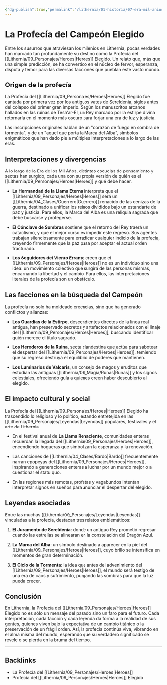 ```yaml
---
{"dg-publish":true,"permalink":"/lithernia/01-historia/07-era-mil-anios/la-profecia-del-campeon-elegido/","title":"La Profecía del Heroes Elegido","tags":["lithernia","profecia","lore"]}
---
```


# La Profecía del Campeón Elegido

Entre los susurros que atraviesan los milenios en Lithernia, pocas verdades han marcado tan profundamente su destino como la Profecía del [[Lithernia/09_Personajes/Heroes\|Heroes]] Elegido. Un relato que, más que una simple predicción, se ha convertido en el núcleo de fervor, esperanza, disputa y temor para las diversas facciones que pueblan este vasto mundo.

## Origen de la profecía

La Profecía del [[Lithernia/09_Personajes/Heroes\|Heroes]] Elegido fue cantada por primera vez por los antiguos vates de Sereldenia, siglos antes del colapso del primer gran imperio. Según los manuscritos arcanos hallados en las ruinas de Tesh’ar-El, un Rey marcado por la estirpe divina retornaría en el momento más oscuro para forjar una era de luz y justicia. 

Las inscripciones originales hablan de un "corazón de fuego en sombra de tormenta", y de un "aquel que porta la Marca del Alba", símbolos enigmáticos que han dado pie a múltiples interpretaciones a lo largo de las eras.

## Interpretaciones y divergencias

A lo largo de la Era de los Mil Años, distintas escuelas de pensamiento y sectas han surgido, cada una con su propia versión de quién es el [[Lithernia/09_Personajes/Heroes\|Heroes]] y qué debe hacer.

- **La Hermandad de la Llama Eterna** interpreta que el [[Lithernia/09_Personajes/Heroes\|Heroes]] será un [[Lithernia/04_Clases/Guerrero\|Guerrero]] renacido de las cenizas de la guerra, destinado a unificar los reinos divididos bajo un estandarte de paz y justicia. Para ellos, la Marca del Alba es una reliquia sagrada que debe buscarse y protegerse.
  
- **El Cónclave de Sombras** sostiene que el retorno del Rey traerá un cataclismo, y que el mejor curso es impedir este regreso. Sus agentes trabajan silenciosamente para erradicar cualquier indicio de la profecía, creyendo firmemente que la paz pasa por aceptar el actual orden fracturado.
  
- **Los Seguidores del Viento Errante** creen que el [[Lithernia/09_Personajes/Heroes\|Heroes]] no es un individuo sino una idea: un movimiento colectivo que surgirá de las personas mismas, encarnando la libertad y el cambio. Para ellos, las interpretaciones literales de la profecía son un obstáculo.

## Las facciones en la búsqueda del Campeón

La profecía no solo ha moldeado creencias, sino que ha generado conflictos y alianzas:

- **Los Guardias de la Estirpe**, descendientes directos de la línea real antigua, han preservado secretos y artefactos relacionados con el linaje del [[Lithernia/09_Personajes/Heroes\|Heroes]], buscando identificar quién merece el título sagrado.
  
- **Los Herederos de la Ruina**, secta clandestina que actúa para sabotear el despertar del [[Lithernia/09_Personajes/Heroes\|Heroes]], temiendo que su regreso destruya el equilibrio de poderes que mantienen.
  
- **Los Luminarios de Valcaris**, un consejo de magos y eruditos que estudian las antiguas [[Lithernia/06_Magia/Runas\|Runas]] y los signos celestiales, ofreciendo guía a quienes creen haber descubierto al elegido.

## El impacto cultural y social

La Profecía del [[Lithernia/09_Personajes/Heroes\|Heroes]] Elegido ha trascendido lo religioso y lo político, estando entretejida en las [[Lithernia/09_Personajes/Leyendas\|Leyendas]] populares, festivales y el arte de Lithernia.

- En el festival anual de **La Llama Renaciente**, comunidades enteras recuerdan la llegada del [[Lithernia/09_Personajes/Heroes\|Heroes]], encendiendo hogueras que simbolizan la esperanza y la renovación.
  
- Las canciones de [[Lithernia/04_Clases/Bardo\|Bardo]] frecuentemente narran epopeyas del [[Lithernia/09_Personajes/Heroes\|Heroes]], inspirando a generaciones enteras a luchar por un mundo mejor o a cuestionar el statu quo.

- En las regiones más remotas, profetas y vagabundos intentan interpretar signos en sueños para anunciar el despertar del elegido.

## Leyendas asociadas

Entre las muchas [[Lithernia/09_Personajes/Leyendas\|Leyendas]] vinculadas a la profecía, destacan tres relatos emblemáticos:

1. **El Juramento de Sereldenia**: donde un antiguo Rey prometió regresar cuando las estrellas se alinearan en la constelación del Dragón Azul.

2. **La Marca del Alba**: un símbolo destinado a aparecer en la piel del [[Lithernia/09_Personajes/Heroes\|Heroes]], cuyo brillo se intensifica en momentos de gran determinación.

3. **El Ciclo de la Tormenta**: la idea que antes del advenimiento del [[Lithernia/09_Personajes/Heroes\|Heroes]], el mundo será testigo de una era de caos y sufrimiento, purgando las sombras para que la luz pueda crecer.

## Conclusión

En Lithernia, la Profecía del [[Lithernia/09_Personajes/Heroes\|Heroes]] Elegido no es sólo un mensaje del pasado sino un faro para el futuro. Cada interpretación, cada facción y cada leyenda da forma a la realidad de sus gentes, quienes viven bajo la expectativa de un cambio titánico o la preservación de un frágil orden. Así, la profecía continúa viva, vibrando en el alma misma del mundo, esperando que su verdadero significado se revele o se pierda en la bruma del tiempo.

---

## Backlinks
- La Profecía del [[Lithernia/09_Personajes/Heroes\|Heroes]]
- Profecía del [[Lithernia/09_Personajes/Heroes\|Heroes]] Elegido

